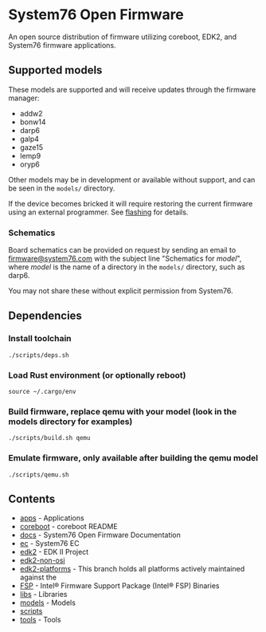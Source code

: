 # System76 Open Firmware

An open source distribution of firmware utilizing coreboot, EDK2, and System76
firmware applications.

## Supported models

These models are supported and will receive updates through the firmware
manager:

- addw2
- bonw14
- darp6
- galp4
- gaze15
- lemp9
- oryp6

Other models may be in development or available without support, and can be
seen in the `models/` directory.

If the device becomes bricked it will require restoring the current firmware
using an external programmer. See [flashing](./docs/flashing.md) for details.

### Schematics

Board schematics can be provided on request by sending an email to
firmware@system76.com with the subject line  "Schematics for _model_", where
_model_ is the name of a directory in the `models/` directory, such as darp6.

You may not share these without explicit permission from System76.

## Dependencies

### Install toolchain
```
./scripts/deps.sh
```

### Load Rust environment (or optionally reboot)
```
source ~/.cargo/env
```

### Build firmware, replace qemu with your model (look in the models directory for examples)
```
./scripts/build.sh qemu
```

### Emulate firmware, only available after building the qemu model
```
./scripts/qemu.sh
```

## Contents

- [apps](./apps) - Applications
- [coreboot](https://github.com/system76/coreboot.git) - coreboot README
- [docs](./docs) - System76 Open Firmware Documentation
- [ec](https://github.com/system76/ec.git) - System76 EC
- [edk2](https://github.com/system76/edk2.git) - EDK II Project
- [edk2-non-osi](https://github.com/tianocore/edk2-non-osi.git)
- [edk2-platforms](https://github.com/system76/edk2-platforms.git) - This branch holds all platforms actively maintained against the
- [FSP](https://github.com/IntelFsp/FSP.git) - Intel® Firmware Support Package (Intel® FSP) Binaries
- [libs](./libs) - Libraries
- [models](./models) - Models
- [scripts](./scripts)
- [tools](./tools) - Tools
